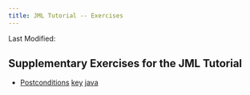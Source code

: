 ```yaml
---
title: JML Tutorial -- Exercises
---
```

Last Modified: <script type="text/javascript"> document.write(new Date(document.lastModified).toUTCString())</script>

## Supplementary Exercises for the JML Tutorial

* [Postconditions](PostConEx1.md) [key](PostConEx1Key.md) [java](PostconditionExample1.java)
